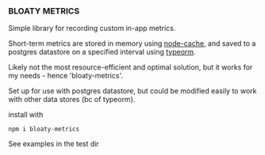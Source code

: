 ### BLOATY METRICS

Simple library for recording custom in-app metrics.

Short-term metrics are stored in memory using [node-cache](https://github.com/node-cache/node-cache), and saved to a postgres datastore on a specified interval using [typeorm](https://typeorm.io/).

Likely not the most resource-efficient and optimal solution, but it works for my needs - hence 'bloaty-metrics'.

Set up for use with postgres datastore, but could be modified easily to work with other data stores (bc of typeorm).

install with

`npm i bloaty-metrics`

See examples in the test dir
